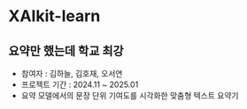 # XAIkit-learn
## 요약만 했는데 학교 최강
- 참여자 : 김하늘, 김호재, 오서연
- 프로젝트 기간 : 2024.11 ~ 2025.01
- 요약 모델에서의 문장 단위 기여도를 시각화한 맞춤형 텍스트 요약기
